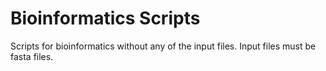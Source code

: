 # Bioinformatics Scripts
Scripts for bioinformatics without any of the input files.
Input files must be fasta files.

